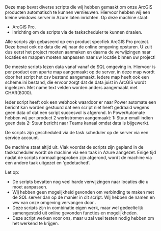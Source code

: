 Deze map bevat diverse scripts die wij hebben gemaakt om onze ArcGIS producten automatisch te kunnen vernieuwen.
Hiervoor hebben wij een kleine windows server in Azure laten inrichten.
Op deze machine staat:
- ArcGIS Pro.
- inrichting om de scripts via de taskscheduler te kunnen draaien.

Alle scripts zijn gebaseerd op een product specfiek ArcGIS Pro project. Deze bevat ook de data die wij naar de online omgeving opsturen.
U zult dus eerst het project moeten aanmaken en daarna de verwijzingen naar locaties en mappen moeten aanpassen naar uw locatie binnen uw project!

De meeste scripts lezen data vanaf vanaf de SQL omgeving in. Hiervoor is per product een aparte map aangemaakt op de server, in deze map wordt door het script het csv bestand aangemaakt.
Iedere map heeft ook een scheme.ini bestand, die ervoor zorgt dat de data juist in ArcGIS wordt ingelezen. Met name text velden worden anders aangemaakt met CHAR(8000).

Ieder script heeft ook een webhook waardoor er naar Power automate een bericht kan worden gestuurd dat een script niet heeft gedraaid wegens geen data of dat een script succesvol is afgerond.
In PowerAutomate hebben wij per product 2 werkstromen aangemaakt:
1: Stuur email indien geen data
2: Stuur bericht naar Teams kanaal omdat data is bijgewerkt.

De scripts zijn gescheduled via de task scheduler op de server via een service account.

De machine staat altijd uit.
Vlak voordat de scripts zijn gepland in de taskscheduler wordt de machine via een taak in Azure aangezet.
Enige tijd nadat de scripts normaal gesproken zijn afgerond, wordt de machine via een andere taak uitgezet en 'gedetached'.

Let op:
- De scripts bevatten nog veel harde verwijzingen naar locaties die u moet aanpassen.
- Wij hebben geen mogelijkheid gevonden om verbinding te maken met de SQL server dan op de manier in dit script. WIj hebben de namen en ww van onze omgeving vervangen door <aanwijzingen>.
- Deze scripts zijn in combinatie eigen werk, maar wel gedeeltelijk samengesteld uit online gevonden functies en mogelijkheden.
- Deze script werken voor ons, maar u zal veel testen nodig hebben om het werkend te krijgen.
